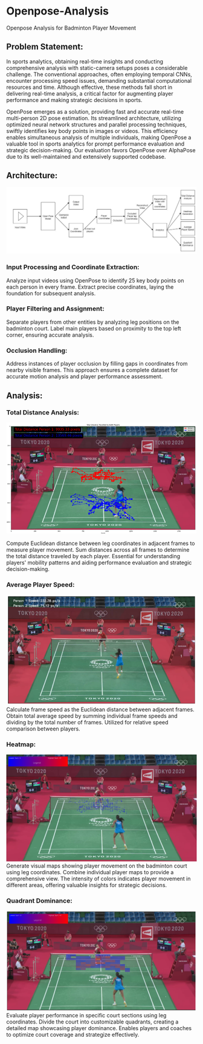 # Openpose-Analysis
Openpose Analysis for Badminton Player Movement

## Problem Statement:
In sports analytics, obtaining real-time insights and conducting comprehensive analysis with static-camera setups poses a considerable challenge. The conventional approaches, often employing temporal CNNs, encounter processing speed issues, demanding substantial computational resources and time. Although effective, these methods fall short in delivering real-time analysis, a critical factor for augmenting player performance and making strategic decisions in sports.

OpenPose emerges as a solution, providing fast and accurate real-time multi-person 2D pose estimation. Its streamlined architecture, utilizing optimized neural network structures and parallel processing techniques, swiftly identifies key body points in images or videos. This efficiency enables simultaneous analysis of multiple individuals, making OpenPose a valuable tool in sports analytics for prompt performance evaluation and strategic decision-making. Our evaluation favors OpenPose over AlphaPose due to its well-maintained and extensively supported codebase.

## Architecture:

![alt text](https://github.com/mithileshgau/Openpose-Analysis/blob/patch-1/Images/Architecture.png)

### Input Processing and Coordinate Extraction:
Analyze input videos using OpenPose to identify 25 key body points on each person in every frame.
Extract precise coordinates, laying the foundation for subsequent analysis.

### Player Filtering and Assignment:
Separate players from other entities by analyzing leg positions on the badminton court.
Label main players based on proximity to the top left corner, ensuring accurate analysis.

### Occlusion Handling:
Address instances of player occlusion by filling gaps in coordinates from nearby visible frames.
This approach ensures a complete dataset for accurate motion analysis and player performance assessment.

## Analysis:



### Total Distance Analysis:

![alt text](https://github.com/mithileshgau/Openpose-Analysis/blob/patch-1/Images/Total%20Distance%20Analysis.png)

Compute Euclidean distance between leg coordinates in adjacent frames to measure player movement.
Sum distances across all frames to determine the total distance traveled by each player.
Essential for understanding players' mobility patterns and aiding performance evaluation and strategic decision-making.

### Average Player Speed:

![alt text](https://github.com/mithileshgau/Openpose-Analysis/blob/patch-1/Images/Average%20Player%20Speed.png)
Calculate frame speed as the Euclidean distance between adjacent frames.
Obtain total average speed by summing individual frame speeds and dividing by the total number of frames.
Utilized for relative speed comparison between players.

### Heatmap:

![alt text](https://github.com/mithileshgau/Openpose-Analysis/blob/patch-1/Images/Heatmap.png)
Generate visual maps showing player movement on the badminton court using leg coordinates.
Combine individual player maps to provide a comprehensive view.
The intensity of colors indicates player movement in different areas, offering valuable insights for strategic decisions.

### Quadrant Dominance:
![alt text](https://github.com/mithileshgau/Openpose-Analysis/blob/patch-1/Images/Quadrant%20Dominance.png)
Evaluate player performance in specific court sections using leg coordinates.
Divide the court into customizable quadrants, creating a detailed map showcasing player dominance.
Enables players and coaches to optimize court coverage and strategize effectively.
